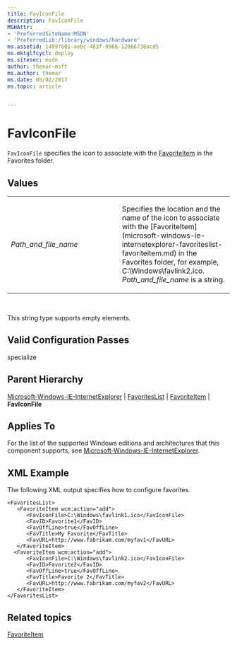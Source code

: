 ```yaml
---
title: FavIconFile
description: FavIconFile
MSHAttr:
- 'PreferredSiteName:MSDN'
- 'PreferredLib:/library/windows/hardware'
ms.assetid: 14897601-aebc-483f-9966-12066730acd5
ms.mktglfcycl: deploy
ms.sitesec: msdn
author: themar-msft
ms.author: themar
ms.date: 05/02/2017
ms.topic: article


---
```


# FavIconFile


`FavIconFile` specifies the icon to associate with the [FavoriteItem](microsoft-windows-ie-internetexplorer-favoriteslist-favoriteitem.md) in the Favorites folder.

## Values


<table>
<colgroup>
<col width="50%" />
<col width="50%" />
</colgroup>
<tbody>
<tr class="odd">
<td><p><em>Path_and_file_name</em></p></td>
<td><p>Specifies the location and the name of the icon to associate with the [FavoriteItem](microsoft-windows-ie-internetexplorer-favoriteslist-favoriteitem.md) in the Favorites folder, for example, C:\Windows\favlink2.ico. <em>Path_and_file_name</em> is a string.</p></td>
</tr>
</tbody>
</table>

 

This string type supports empty elements.

## Valid Configuration Passes


specialize

## Parent Hierarchy


[Microsoft-Windows-IE-InternetExplorer](microsoft-windows-ie-internetexplorer.md) | [FavoritesList](microsoft-windows-ie-internetexplorer-favoriteslist.md) | [FavoriteItem](microsoft-windows-ie-internetexplorer-favoriteslist-favoriteitem.md) | **FavIconFile**

## Applies To


For the list of the supported Windows editions and architectures that this component supports, see [Microsoft-Windows-IE-InternetExplorer](microsoft-windows-ie-internetexplorer.md).

## XML Example


The following XML output specifies how to configure favorites.

```
<FavoritesList>
   <FavoriteItem wcm:action="add">
      <FavIconFile>C:\Windows\favlink1.ico</FavIconFile>
      <FavID>Favorite1</FavID>
      <FavOffLine>true</FavOffLine>
      <FavTitle>My Favorite</FavTitle>
      <FavURL>http://www.fabrikam.com/myfav1</FavURL>
   </FavoriteItem>
  <FavoriteItem wcm:action="add">
      <FavIconFile>C:\Windows\favlink2.ico</FavIconFile>
      <FavID>Favorite2</FavID>
      <FavOffLine>true</FavOffLine>
      <FavTitle>Favorite 2</FavTitle>
      <FavURL>http://www.fabrikam.com/myfav2</FavURL>
   </FavoriteItem>
</FavoritesList>
```

## Related topics


[FavoriteItem](microsoft-windows-ie-internetexplorer-favoriteslist-favoriteitem.md)

 

 







